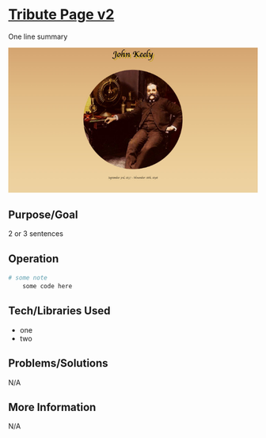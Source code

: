 # [Tribute Page v2]()
One line summary

![Screenshot](screenshot.jpg)

## Purpose/Goal
2 or 3 sentences

## Operation
```bash
# some note
	some code here
```

## Tech/Libraries Used
* one
* two

## Problems/Solutions
N/A

## More Information
N/A
